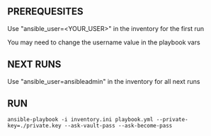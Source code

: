 ## PREREQUESITES
Use "ansible_user=<YOUR_USER>" in the inventory for the first run

You may need to change the username value in the playbook vars

## NEXT RUNS
Use "ansible_user=ansibleadmin" in the inventory for all next runs

## RUN 
````
ansible-playbook -i inventory.ini playbook.yml --private-key=./private.key --ask-vault-pass --ask-become-pass
````
